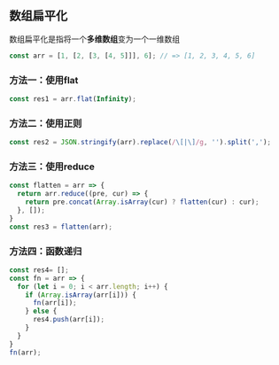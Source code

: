 <!--
 * @Author: lijing
 * @Date: 2023-12-14 21:48:57
 * @LastEditors: lijing
 * @LastEditTime: 2023-12-14 21:53:09
 * @Description: 
-->
## 数组扁平化

数组扁平化是指将一个**多维数组**变为一个一维数组

```js
const arr = [1, [2, [3, [4, 5]]], 6]; // => [1, 2, 3, 4, 5, 6]
```

### 方法一：使用flat

```js
const res1 = arr.flat(Infinity);
```

### 方法二：使用正则

```js
const res2 = JSON.stringify(arr).replace(/\[|\]/g, '').split(',');
```

### 方法三：使用reduce

```js
const flatten = arr => {
  return arr.reduce((pre, cur) => {
    return pre.concat(Array.isArray(cur) ? flatten(cur) : cur);
  }, []);
}
const res3 = flatten(arr);
```

### 方法四：函数递归

```js
const res4= [];
const fn = arr => {
  for (let i = 0; i < arr.length; i++) {
    if (Array.isArray(arr[i])) {
      fn(arr[i]);
    } else {
      res4.push(arr[i]);
    }
  }
}
fn(arr);
```
